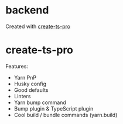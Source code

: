 # backend

Created with [create-ts-pro](https://github.com/Milo123459/create-ts-pro)

# create-ts-pro

Features:

* Yarn PnP
* Husky config
* Good defaults
* Linters
* Yarn bump command
* Bump plugin & TypeScript plugin
* Cool build / bundle commands (yarn.build)
